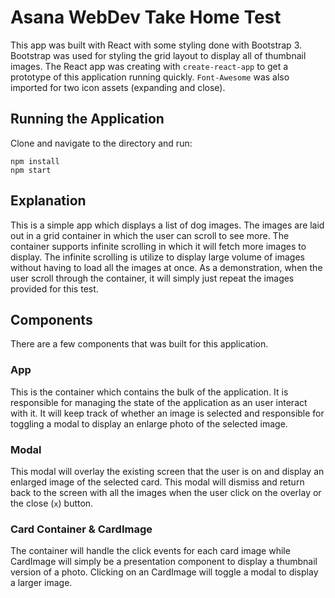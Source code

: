 # Asana WebDev Take Home Test

This app was built with React with some styling done with Bootstrap 3. Bootstrap was used for styling the grid layout to display all of thumbnail images. The React app was creating with `create-react-app` to get a prototype of this application running quickly. `Font-Awesome` was also imported for two icon assets (expanding and close).

## Running the Application
Clone and navigate to the directory and run:

```
npm install
npm start
```

## Explanation
This is a simple app which displays a list of dog images. The images are laid out in a grid container in which the user can scroll to see more. The container supports infinite scrolling in which it will fetch more images to display. The infinite scrolling is utilize to display large volume of images without having to load all the images at once. As a demonstration, when the user scroll through the container, it will simply just repeat the images provided for this test.

## Components
There are a few components that was built for this application.

### App
This is the container which contains the bulk of the application. It is responsible for managing the state of the application as an user interact with it. It will keep track of whether an image is selected and responsible for toggling a modal to display an enlarge photo of the selected image.

### Modal
This modal will overlay the existing screen that the user is on and display an enlarged image of the selected card. This modal will dismiss and return back to the screen with all the images when the user click on the overlay or the close (`x`) button.

### Card Container & CardImage
The container will handle the click events for each card image while CardImage will simply be a presentation component to display a thumbnail version of a photo. Clicking on an CardImage will toggle a modal to display a larger image.